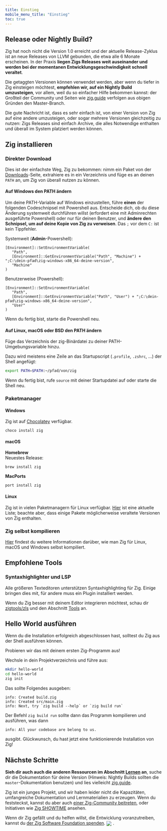 ```yaml
---
title: Einstieg
mobile_menu_title: "Einstieg"
toc: true
---
```



## Release oder Nightly Build?
Zig hat noch nicht die Version 1.0 erreicht und der aktuelle Release-Zyklus ist an neue Releases von LLVM gebunden, die etwa alle 6 Monate erscheinen.
In der Praxis **liegen Zigs Releases weit auseinander und werden bei der momentanen Entwicklungsgeschwindigkeit schnell veraltet**.

Die getaggten Versionen können verwendet werden, aber wenn du tiefer in Zig einsteigen möchtest, **empfehlen wir, auf ein Nightly Build umzusteigen**, vor allem, weil du so einfacher Hilfe bekommen kannst: der Großteil der Community und Seiten wie 
[zig.guide](https://zig.guide) verfolgen aus obigen Gründen den Master-Branch.

Die gute Nachricht ist, dass es sehr einfach ist, von einer Version von Zig auf eine andere umzusteigen, oder sogar mehrere Versionen gleichzeitig zu nutzen: Zigs Releases sind einfach Archive, die alles Notwendige enthalten und überall im System platziert werden können.


## Zig installieren
### Direkter Download
Dies ist der einfachste Weg, Zig zu bekommen: nimm ein Paket von der [Downloads](/download)-Seite,
extrahiere es in ein Verzeichnis und füge es an deinen `PATH` an, um Zig von überall nutzen zu können.

#### Auf Windows den PATH ändern
Um deine PATH-Variable auf Windows einzustellen, führe **einen** der folgenden Codeschnipsel mit Powershell aus.
Entscheide dich, ob du diese Änderung systemweit durchführen willst (erfordert eine mit Adminrechten ausgeführte Powershell)
oder nur für deinen Benutzer, und **ändere den Schnipsel, um auf deine Kopie von Zig zu verweisen**.
Das `;` vor dem `C:` ist kein Tippfehler.

Systemweit (**Admin**-Powershell):
```
[Environment]::SetEnvironmentVariable(
   "Path",
   [Environment]::GetEnvironmentVariable("Path", "Machine") + ";C:\dein-pfad\zig-windows-x86_64-deine-version",
   "Machine"
)
```

Benutzerweise (Powershell):
```
[Environment]::SetEnvironmentVariable(
   "Path",
   [Environment]::GetEnvironmentVariable("Path", "User") + ";C:\dein-pfad\zig-windows-x86_64-deine-version",
   "User"
)
```
Wenn du fertig bist, starte die Powershell neu.

#### Auf Linux, macOS oder BSD den PATH ändern
Füge das Verzeichnis der zig-Binärdatei zu deiner PATH-Umgebungsvariable hinzu.

Dazu wird meistens eine Zeile an das Startupscript (`.profile`, `.zshrc`, ...) der Shell angefügt:
```bash
export PATH=$PATH:~/pfad/von/zig
```
Wenn du fertig bist, rufe `source` mit deiner Startupdatei auf oder starte die Shell neu.




### Paketmanager
#### Windows
Zig ist auf [Chocolatey](https://chocolatey.org/packages/zig) verfügbar.
```
choco install zig
```

#### macOS

**Homebrew**  
Neuestes Release:
```
brew install zig
```

**MacPorts**
```
port install zig
```
#### Linux
Zig ist in vielen Paketmanagern für Linux verfügbar. [Hier](https://github.com/ziglang/zig/wiki/Install-Zig-from-a-Package-Manager)
ist eine aktuelle Liste; beachte aber, dass einige Pakete möglicherweise veraltete Versionen von Zig enthalten.

### Zig selbst kompilieren
[Hier](https://github.com/ziglang/zig/wiki/Building-Zig-From-Source) 
findest du weitere Informationen darüber, wie man Zig für Linux, macOS und Windows selbst kompiliert.

## Empfohlene Tools
### Syntaxhighlighter und LSP
Alle größeren Texteditoren unterstützen Syntaxhighlighting für Zig. 
Einige bringen dies mit, für andere muss ein Plugin installiert werden.  

Wenn du Zig besser mit deinem Editor integrieren möchtest, schau dir [zigtools/zls](https://github.com/zigtools/zls) und den Abschnitt [Tools](../tools/) an.

## Hello World ausführen
Wenn du die Installation erfolgreich abgeschlossen hast, solltest du Zig aus der Shell ausführen können.

Probieren wir das mit deinem ersten Zig-Programm aus!

Wechsle in dein Projektverzeichnis und führe aus:
```bash
mkdir hello-world
cd hello-world
zig init
```

Das sollte Folgendes ausgeben:
```
info: Created build.zig
info: Created src/main.zig
info: Next, try `zig build --help` or `zig build run`
```

Der Befehl `zig build run` sollte dann das Programm kompilieren und ausführen, was dann
```
info: All your codebase are belong to us.
```
ausgibt. Glückwunsch, du hast jetzt eine funktionierende Installation von Zig!

## Nächste Schritte
**Sieh dir auch auch die anderen Ressourcen im Abschnitt [Lernen](../) an**, suche dir die Dokumentation für deine Version (Hinweis: Nightly Builds sollten die `master`-Dokumentation benutzen) und lies vielleicht [zig.guide](https://zig.guide).

Zig ist ein junges Projekt, und wir haben leider nicht die Kapazitäten, umfangreiche Dokumentation und Lernmaterialien zu erzeugen. Wenn du feststeckst, kannst du aber auch [einer Zig-Community beitreten](https://github.com/ziglang/zig/wiki/Community), oder Initiativen wie [Zig SHOWTIME](https://zig.show) ansehen.

Wenn dir Zig gefällt und du helfen willst, die Entwicklung voranzutreiben, kannst du [der Zig Software Foundation spenden](../../zsf).
<img src="/heart.svg" style="vertical-align:middle; margin-right: 5px">.
